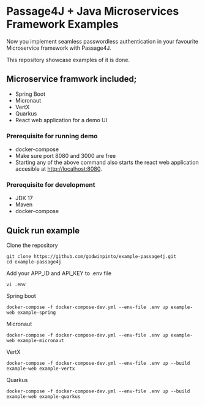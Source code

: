 # Passage4J + Java Microservices Framework Examples
Now you implement seamless passwordless authentication in your favourite Microservice framework with Passage4J.

This repository showcase examples of it is done.

## Microservice framwork included;
- Spring Boot
- Micronaut
- VertX
- Quarkus
- React web application for a demo UI

### Prerequisite for running demo
- docker-compose
- Make sure port 8080 and 3000 are free
- Starting any of the above command also starts the react web application accesible at [http://localhost:8080](http://localhost:8080).


### Prerequisite for development
- JDK 17
- Maven
- docker-compose

## Quick run example

Clone the repository
```shell
git clone https://github.com/godwinpinto/example-passage4j.git
cd example-passage4j
```
Add your APP_ID and API_KEY to .env file

```shell
vi .env
```
Spring boot
```shell
docker-compose -f docker-compose-dev.yml --env-file .env up example-web example-spring

```
Micronaut
```shell
docker-compose -f docker-compose-dev.yml --env-file .env up example-web example-micronaut

```
VertX
```shell
docker-compose -f docker-compose-dev.yml --env-file .env up --build example-web example-vertx
```

Quarkus
```shell
docker-compose -f docker-compose-dev.yml --env-file .env up --build example-web example-quarkus
```

